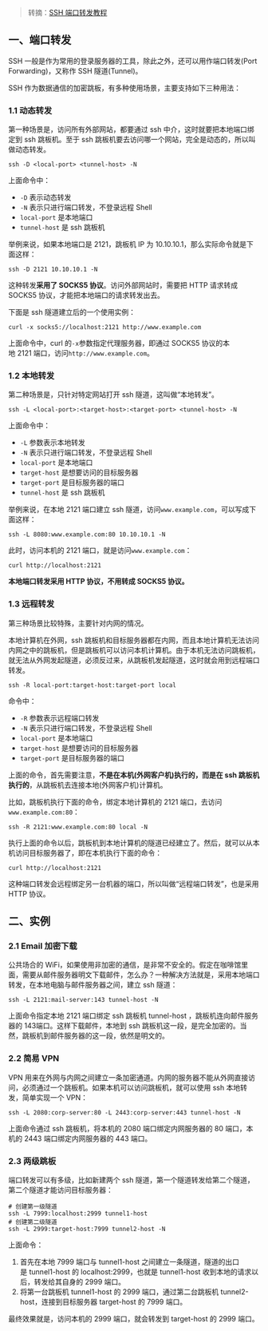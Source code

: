 > 转摘：[SSH 端口转发教程](https://www.tuicool.com/articles/nQ7ZjyR)

## 一、端口转发

SSH 一般是作为常用的登录服务器的工具，除此之外，还可以用作端口转发(Port Forwarding)，又称作 SSH 隧道(Tunnel)。

SSH 作为数据通信的加密跳板，有多种使用场景，主要支持如下三种用法：

### 1.1 动态转发

第一种场景是，访问所有外部网站，都要通过 ssh 中介，这时就要把本地端口绑定到 ssh 跳板机。至于 ssh 跳板机要去访问哪一个网站，完全是动态的，所以叫做动态转发。

```shell
ssh -D <local-port> <tunnel-host> -N
```

上面命令中：

* `-D` 表示动态转发
* `-N` 表示只进行端口转发，不登录远程 Shell
* `local-port` 是本地端口
* `tunnel-host` 是 ssh 跳板机

举例来说，如果本地端口是 2121，跳板机 IP 为 10.10.10.1，那么实际命令就是下面这样：

```shell
ssh -D 2121 10.10.10.1 -N
```

这种转发**采用了 SOCKS5 协议**。访问外部网站时，需要把 HTTP 请求转成 SOCKS5 协议，才能把本地端口的请求转发出去。

下面是 ssh 隧道建立后的一个使用实例：

```shell
curl -x socks5://localhost:2121 http://www.example.com
```

上面命令中，curl 的`-x`参数指定代理服务器，即通过 SOCKS5 协议的本地 2121 端口，访问`http://www.example.com`。

### 1.2 本地转发

第二种场景是，只针对特定网站打开 ssh 隧道，这叫做“本地转发”。

```shell
ssh -L <local-port>:<target-host>:<target-port> <tunnel-host> -N
```

上面命令中：

* `-L` 参数表示本地转发
* `-N` 表示只进行端口转发，不登录远程 Shell
* `local-port` 是本地端口
* `target-host` 是想要访问的目标服务器
* `target-port` 是目标服务器的端口
* `tunnel-host` 是 ssh 跳板机

举例来说，在本地 2121 端口建立 ssh 隧道，访问`www.example.com`，可以写成下面这样：

```shell
ssh -L 8080:www.example.com:80 10.10.10.1 -N
```

此时，访问本机的 2121 端口，就是访问`www.example.com`：

```shell
curl http://localhost:2121
```

**本地端口转发采用 HTTP 协议，不用转成 SOCKS5 协议。**

### 1.3 远程转发

第三种场景比较特殊，主要针对内网的情况。

本地计算机在外网，ssh 跳板机和目标服务器都在内网，而且本地计算机无法访问内网之中的跳板机，但是跳板机可以访问本机计算机。由于本机无法访问跳板机，就无法从外网发起隧道，必须反过来，从跳板机发起隧道，这时就会用到远程端口转发。

```shell
ssh -R local-port:target-host:target-port local
```

命令中：

* `-R` 参数表示远程端口转发
* `-N` 表示只进行端口转发，不登录远程 Shell
* `local-port` 是本地端口
* `target-host` 是想要访问的目标服务器
* `target-port` 是目标服务器的端口

上面的命令，首先需要注意，**不是在本机(外网客户机)执行的，而是在 ssh 跳板机执行的**，从跳板机去连接本地(外网客户机)计算机。

比如，跳板机执行下面的命令，绑定本地计算机的 2121 端口，去访问`www.example.com:80`：

```shell
ssh -R 2121:www.example.com:80 local -N
```

执行上面的命令以后，跳板机到本地计算机的隧道已经建立了。然后，就可以从本机访问目标服务器了，即在本机执行下面的命令：

```shell
curl http://localhost:2121
```

这种端口转发会远程绑定另一台机器的端口，所以叫做“远程端口转发”，也是采用 HTTP 协议。

## 二、实例

### 2.1 Email 加密下载

公共场合的 WiFi，如果使用非加密的通信，是非常不安全的。假定在咖啡馆里面，需要从邮件服务器明文下载邮件，怎么办？一种解决方法就是，采用本地端口转发，在本地电脑与邮件服务器之间，建立 ssh 隧道：

```shell
ssh -L 2121:mail-server:143 tunnel-host -N
```

上面命令指定本地 2121 端口绑定 ssh 跳板机 tunnel-host ，跳板机连向邮件服务器的 143端口。这样下载邮件，本地到 ssh 跳板机这一段，是完全加密的。当然，跳板机到邮件服务器的这一段，依然是明文的。

### 2.2 简易 VPN

VPN 用来在外网与内网之间建立一条加密通道。内网的服务器不能从外网直接访问，必须通过一个跳板机。如果本机可以访问跳板机，就可以使用 ssh 本地转发，简单实现一个 VPN：

```shell
ssh -L 2080:corp-server:80 -L 2443:corp-server:443 tunnel-host -N
```

上面命令通过 ssh 跳板机，将本机的 2080 端口绑定内网服务器的 80 端口，本机的 2443 端口绑定内网服务器的 443 端口。

### 2.3 两级跳板

端口转发可以有多级，比如新建两个 ssh 隧道，第一个隧道转发给第二个隧道，第二个隧道才能访问目标服务器：

```shell
# 创建第一级隧道
ssh -L 7999:localhost:2999 tunnel1-host
# 创建第二级隧道
ssh -L 2999:target-host:7999 tunnel2-host -N
```

上面命令：

1. 首先在本地 7999 端口与 tunnel1-host 之间建立一条隧道，隧道的出口是 tunnel1-host 的 localhost:2999，也就是 tunnel1-host 收到本地的请求以后，转发给其自身的 2999 端口。
2. 将第一台跳板机 tunnel1-host 的 2999 端口，通过第二台跳板机 tunnel2-host，连接到目标服务器 target-host 的 7999 端口。

最终效果就是，访问本机的 2999 端口，就会转发到 target-host 的 2999 端口。

